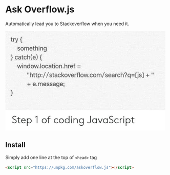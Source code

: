 # Ask Overflow.js

Automatically lead you to Stackoverflow when you need it.

![Step 1 of coding Javascript](meme.png)

## Install

Simply add one line at the top of `<head>` tag

```html
<script src="https://unpkg.com/askoverflow.js"></script>
```
